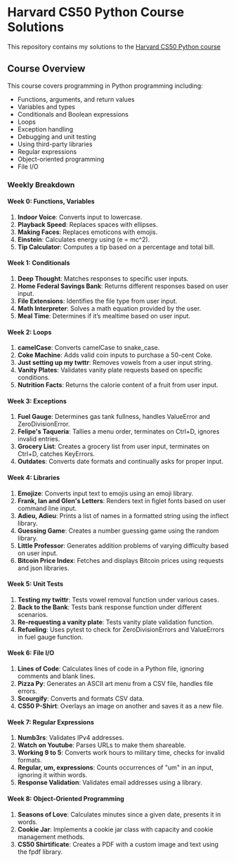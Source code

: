 # Harvard CS50 Python Course Solutions
This repository contains my solutions to the [Harvard CS50 Python course](https://cs50.harvard.edu/python/2022/) 

## Course Overview
This course covers programming in Python programming including:
- Functions, arguments, and return values
- Variables and types
- Conditionals and Boolean expressions
- Loops
- Exception handling
- Debugging and unit testing
- Using third-party libraries
- Regular expressions
- Object-oriented programming
- File I/O

### Weekly Breakdown

#### Week 0: Functions, Variables
1. **Indoor Voice**: Converts input to lowercase.
2. **Playback Speed**: Replaces spaces with ellipses.
3. **Making Faces**: Replaces emoticons with emojis.
4. **Einstein**: Calculates energy using \(e = mc^2\).
5. **Tip Calculator**: Computes a tip based on a percentage and total bill.

#### Week 1: Conditionals
1. **Deep Thought**: Matches responses to specific user inputs.
2. **Home Federal Savings Bank**: Returns different responses based on user input.
3. **File Extensions**: Identifies the file type from user input.
4. **Math Interpreter**: Solves a math equation provided by the user.
5. **Meal Time**: Determines if it’s mealtime based on user input.

#### Week 2: Loops
1. **camelCase**: Converts camelCase to snake_case.
2. **Coke Machine**: Adds valid coin inputs to purchase a 50-cent Coke.
3. **Just setting up my twttr**: Removes vowels from a user input string.
4. **Vanity Plates**: Validates vanity plate requests based on specific conditions.
5. **Nutrition Facts**: Returns the calorie content of a fruit from user input.

#### Week 3: Exceptions
1. **Fuel Gauge**: Determines gas tank fullness, handles ValueError and ZeroDivisionError.
2. **Felipe's Taqueria**: Tallies a menu order, terminates on Ctrl+D, ignores invalid entries.
3. **Grocery List**: Creates a grocery list from user input, terminates on Ctrl+D, catches KeyErrors.
4. **Outdates**: Converts date formats and continually asks for proper input.

#### Week 4: Libraries
1. **Emojize**: Converts input text to emojis using an emoji library.
2. **Frank, Ian and Glen's Letters**: Renders text in figlet fonts based on user command line input.
3. **Adieu, Adieu**: Prints a list of names in a formatted string using the inflect library.
4. **Guessing Game**: Creates a number guessing game using the random library.
5. **Little Professor**: Generates addition problems of varying difficulty based on user input.
6. **Bitcoin Price Index**: Fetches and displays Bitcoin prices using requests and json libraries.

#### Week 5: Unit Tests
1. **Testing my twittr**: Tests vowel removal function under various cases.
2. **Back to the Bank**: Tests bank response function under different scenarios.
3. **Re-requesting a vanity plate**: Tests vanity plate validation function.
4. **Refueling**: Uses pytest to check for ZeroDivisionErrors and ValueErrors in fuel gauge function.

#### Week 6: File I/O
1. **Lines of Code**: Calculates lines of code in a Python file, ignoring comments and blank lines.
2. **Pizza Py**: Generates an ASCII art menu from a CSV file, handles file errors.
3. **Scourgify**: Converts and formats CSV data.
4. **CS50 P-Shirt**: Overlays an image on another and saves it as a new file.

#### Week 7: Regular Expressions
1. **Numb3rs**: Validates IPv4 addresses.
2. **Watch on Youtube**: Parses URLs to make them shareable.
3. **Working 9 to 5**: Converts work hours to military time, checks for invalid formats.
4. **Regular, um, expressions**: Counts occurrences of "um" in an input, ignoring it within words.
5. **Response Validation**: Validates email addresses using a library.

#### Week 8: Object-Oriented Programming
1. **Seasons of Love**: Calculates minutes since a given date, presents it in words.
2. **Cookie Jar**: Implements a cookie jar class with capacity and cookie management methods.
3. **CS50 Shirtificate**: Creates a PDF with a custom image and text using the fpdf library.
